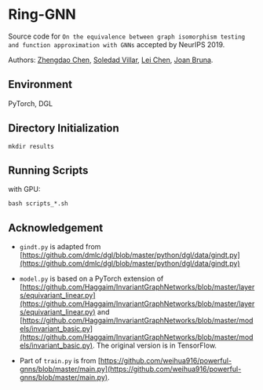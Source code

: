 # Ring-GNN

Source code for `On the equivalence between graph isomorphism testing and function approximation with GNNs` accepted by NeurIPS 2019.

Authors: [Zhengdao Chen](https://cims.nyu.edu/~chenzh/), [Soledad Villar](https://cims.nyu.edu/~villar/), [Lei Chen](https://leichen2018.github.io), [Joan Bruna](https://cims.nyu.edu/~bruna/).

## Environment

PyTorch, DGL

## Directory Initialization

```
mkdir results
```

## Running Scripts

with GPU:
```
bash scripts_*.sh
```

## Acknowledgement

* `gindt.py` is adapted from [https://github.com/dmlc/dgl/blob/master/python/dgl/data/gindt.py](https://github.com/dmlc/dgl/blob/master/python/dgl/data/gindt.py)

* `model.py` is based on a PyTorch extension of [https://github.com/Haggaim/InvariantGraphNetworks/blob/master/layers/equivariant_linear.py](https://github.com/Haggaim/InvariantGraphNetworks/blob/master/layers/equivariant_linear.py) and [https://github.com/Haggaim/InvariantGraphNetworks/blob/master/models/invariant_basic.py](https://github.com/Haggaim/InvariantGraphNetworks/blob/master/models/invariant_basic.py). The original version is in TensorFlow.

* Part of `train.py` is from [https://github.com/weihua916/powerful-gnns/blob/master/main.py](https://github.com/weihua916/powerful-gnns/blob/master/main.py).

